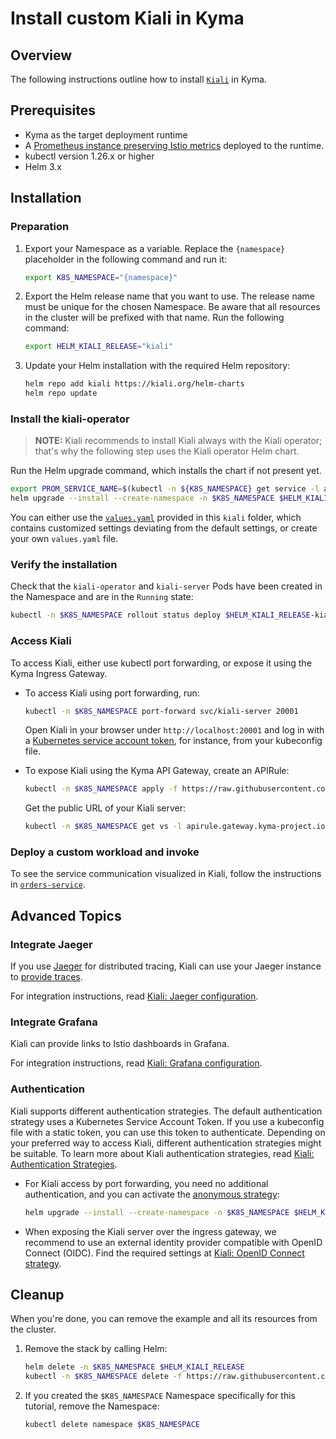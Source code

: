 # Install custom Kiali in Kyma

## Overview

The following instructions outline how to install [`Kiali`](https://github.com/kiali/helm-charts/tree/master/kiali-operator) in Kyma.

## Prerequisites

- Kyma as the target deployment runtime
- A [Prometheus instance preserving Istio metrics](./../prometheus/) deployed to the runtime.
- kubectl version 1.26.x or higher
- Helm 3.x

## Installation

### Preparation

1. Export your Namespace as a variable. Replace the `{namespace}` placeholder in the following command and run it:

    ```bash
    export K8S_NAMESPACE="{namespace}"
    ```

1. Export the Helm release name that you want to use. The release name must be unique for the chosen Namespace. Be aware that all resources in the cluster will be prefixed with that name. Run the following command:
    ```bash
    export HELM_KIALI_RELEASE="kiali"
    ```

1. Update your Helm installation with the required Helm repository:

    ```bash
    helm repo add kiali https://kiali.org/helm-charts
    helm repo update
    ```

### Install the kiali-operator

> **NOTE:** Kiali recommends to install Kiali always with the Kiali operator; that's why the following step uses the Kiali operator Helm chart.

Run the Helm upgrade command, which installs the chart if not present yet.
```bash
export PROM_SERVICE_NAME=$(kubectl -n ${K8S_NAMESPACE} get service -l app=kube-prometheus-stack-prometheus -ojsonpath='{.items[*].metadata.name}')
helm upgrade --install --create-namespace -n $K8S_NAMESPACE $HELM_KIALI_RELEASE kiali/kiali-operator -f https://raw.githubusercontent.com/kyma-project/examples/main/kiali/values.yaml --set cr.spec.external_services.prometheus.url=http://$PROM_SERVICE_NAME.$K8S_NAMESPACE:9090
```

You can either use the [`values.yaml`](./values.yaml) provided in this `kiali` folder, which contains customized settings deviating from the default settings, or create your own `values.yaml` file.

### Verify the installation

Check that the `kiali-operator` and `kiali-server` Pods have been created in the Namespace and are in the `Running` state:
```bash
kubectl -n $K8S_NAMESPACE rollout status deploy $HELM_KIALI_RELEASE-kiali-operator && kubectl -n $K8S_NAMESPACE rollout status deploy kiali-server
```
### Access Kiali

To access Kiali, either use kubectl port forwarding, or expose it using the Kyma Ingress Gateway.

* To access Kiali using port forwarding, run:
  ```bash
  kubectl -n $K8S_NAMESPACE port-forward svc/kiali-server 20001
  ```

  Open Kiali in your browser under `http://localhost:20001` and log in with a [Kubernetes service account token](https://kubernetes.io/docs/reference/access-authn-authz/authentication/#service-account-tokens), for instance, from your kubeconfig file.

* To expose Kiali using the Kyma API Gateway, create an APIRule:
  ```bash
  kubectl -n $K8S_NAMESPACE apply -f https://raw.githubusercontent.com/kyma-project/examples/main/kiali/apirule.yaml
  ```
  Get the public URL of your Kiali server:
  ```bash
  kubectl -n $K8S_NAMESPACE get vs -l apirule.gateway.kyma-project.io/v1beta1=kiali.$K8S_NAMESPACE -ojsonpath='{.items[*].spec.hosts[*]}'
  ```

### Deploy a custom workload and invoke

To see the service communication visualized in Kiali, follow the instructions in [`orders-service`](./../orders-service/).

## Advanced Topics

### Integrate Jaeger

If you use [Jaeger](https://www.jaegertracing.io/) for distributed tracing, Kiali can use your Jaeger instance to [provide traces](https://kiali.io/docs/features/tracing/).

For integration instructions, read [Kiali: Jaeger configuration](https://kiali.io/docs/configuration/p8s-jaeger-grafana/tracing/jaeger/).

### Integrate Grafana

Kiali can provide links to Istio dashboards in Grafana.

For integration instructions, read [Kiali: Grafana configuration](https://kiali.io/docs/configuration/p8s-jaeger-grafana/grafana/).

### Authentication

Kiali supports different authentication strategies. The default authentication strategy uses a Kubernetes Service Account Token. If you use a kubeconfig file with a static token, you can use this token to authenticate. Depending on your preferred way to access Kiali, different authentication strategies might be suitable. To learn more about Kiali authentication strategies, read [Kiali: Authentication Strategies](https://kiali.io/docs/configuration/authentication/).

* For Kiali access by port forwarding, you need no additional authentication, and you can activate the [anonymous strategy](https://kiali.io/docs/configuration/authentication/anonymous/):
  ```bash
  helm upgrade --install --create-namespace -n $K8S_NAMESPACE $HELM_KIALI_RELEASE kiali/kiali-operator --set cr.spec.auth.strategy=anonymous -f https://raw.githubusercontent.com/kyma-project/examples/main/kiali/values.yaml
  ```
* When exposing the Kiali server over the ingress gateway, we recommend to use an external identity provider compatible with OpenID Connect (OIDC). Find the required settings at [Kiali: OpenID Connect strategy](https://kiali.io/docs/configuration/authentication/openid/).

## Cleanup

When you're done, you can remove the example and all its resources from the cluster.

1. Remove the stack by calling Helm:

    ```bash
    helm delete -n $K8S_NAMESPACE $HELM_KIALI_RELEASE
    kubectl -n $K8S_NAMESPACE delete -f https://raw.githubusercontent.com/kyma-project/examples/main/kiali/apirule.yaml
    ```

2. If you created the `$K8S_NAMESPACE` Namespace specifically for this tutorial, remove the Namespace:
    ```bash
    kubectl delete namespace $K8S_NAMESPACE
    ``` 
